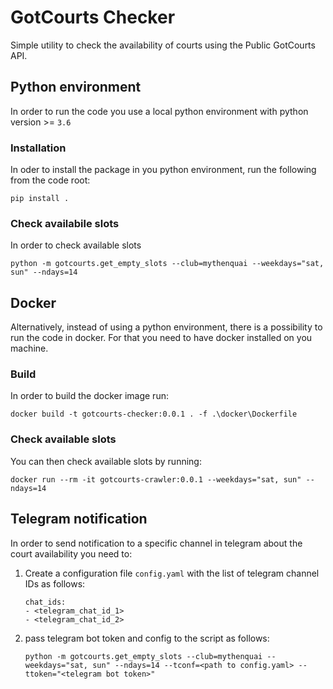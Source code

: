 # GotCourts Checker

Simple utility to check the availability of courts using the Public GotCourts API.

## Python environment

In order to run the code you use a local python environment with python version >= ``3.6``

### Installation

In oder to install the package in you python environment, run the following from the code root:
```
pip install .
```

### Check availabile slots

In order to check available slots
```
python -m gotcourts.get_empty_slots --club=mythenquai --weekdays="sat, sun" --ndays=14
```

## Docker 

Alternatively, instead of using a python environment, there is a possibility to run the code in docker. For that you need to have docker installed on you machine.

### Build

In order to build the docker image run:
```
docker build -t gotcourts-checker:0.0.1 . -f .\docker\Dockerfile
```

### Check available slots

You can then check available slots by running:
```
docker run --rm -it gotcourts-crawler:0.0.1 --weekdays="sat, sun" --ndays=14
```

## Telegram notification

In order to send notification to a specific channel in telegram about the court availability you need to:

1. Create a configuration file `config.yaml` with the list of telegram channel IDs as follows:
    ```
    chat_ids:
    - <telegram_chat_id_1>
    - <telegram_chat_id_2>
    ```

2. pass telegram bot token and config to the script as follows:
    ```
    python -m gotcourts.get_empty_slots --club=mythenquai --weekdays="sat, sun" --ndays=14 --tconf=<path to config.yaml> --ttoken="<telegram bot token>"
    ``` 